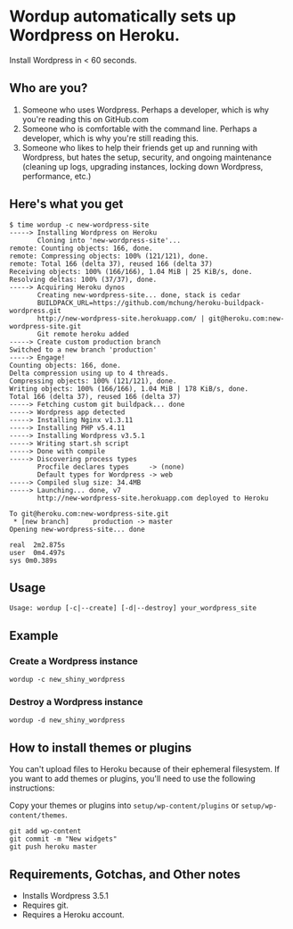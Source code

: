 # Wordup automatically sets up Wordpress on Heroku.

Install Wordpress in < 60 seconds.

## Who are you?

1. Someone who uses Wordpress. Perhaps a developer, which is why you're reading this on GitHub.com
2. Someone who is comfortable with the command line. Perhaps a developer, which is why you're still reading this.
3. Someone who likes to help their friends get up and running with Wordpress, but hates the setup, security, and ongoing maintenance (cleaning up logs, upgrading instances, locking down Wordpress, performance, etc.)

## Here's what you get

```
$ time wordup -c new-wordpress-site
-----> Installing Wordpress on Heroku
       Cloning into 'new-wordpress-site'...
remote: Counting objects: 166, done.
remote: Compressing objects: 100% (121/121), done.
remote: Total 166 (delta 37), reused 166 (delta 37)
Receiving objects: 100% (166/166), 1.04 MiB | 25 KiB/s, done.
Resolving deltas: 100% (37/37), done.
-----> Acquiring Heroku dynos
       Creating new-wordpress-site... done, stack is cedar
       BUILDPACK_URL=https://github.com/mchung/heroku-buildpack-wordpress.git
       http://new-wordpress-site.herokuapp.com/ | git@heroku.com:new-wordpress-site.git
       Git remote heroku added
-----> Create custom production branch
Switched to a new branch 'production'
-----> Engage!
Counting objects: 166, done.
Delta compression using up to 4 threads.
Compressing objects: 100% (121/121), done.
Writing objects: 100% (166/166), 1.04 MiB | 178 KiB/s, done.
Total 166 (delta 37), reused 166 (delta 37)
-----> Fetching custom git buildpack... done
-----> Wordpress app detected
-----> Installing Nginx v1.3.11
-----> Installing PHP v5.4.11
-----> Installing Wordpress v3.5.1
-----> Writing start.sh script
-----> Done with compile
-----> Discovering process types
       Procfile declares types     -> (none)
       Default types for Wordpress -> web
-----> Compiled slug size: 34.4MB
-----> Launching... done, v7
       http://new-wordpress-site.herokuapp.com deployed to Heroku

To git@heroku.com:new-wordpress-site.git
 * [new branch]      production -> master
Opening new-wordpress-site... done

real  2m2.875s
user  0m4.497s
sys 0m0.389s
```

## Usage

    Usage: wordup [-c|--create] [-d|--destroy] your_wordpress_site

## Example

### Create a Wordpress instance

    wordup -c new_shiny_wordpress

### Destroy a Wordpress instance

    wordup -d new_shiny_wordpress

## How to install themes or plugins

You can't upload files to Heroku because of their ephemeral filesystem. If you want to add themes or plugins, you'll need to use the following instructions:

Copy your themes or plugins into `setup/wp-content/plugins` or `setup/wp-content/themes`.

    git add wp-content
    git commit -m "New widgets"
    git push heroku master

## Requirements, Gotchas, and Other notes

* Installs Wordpress 3.5.1
* Requires git.
* Requires a Heroku account.
